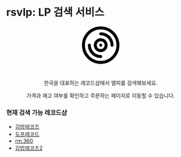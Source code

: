 # rsvlp: LP 검색 서비스

<img src="./src/logo.svg" style="display:block;width:100px;margin:20px auto 40px auto" />
<p style="text-align:center;">한국을 대표하는 레코드샵에서 엘피를 검색해보세요.</p>
<p style="text-align:center;">가격과 재고 여부를 확인하고 주문하는 페이지로 이동할 수 있습니다.</p>

### 현재 검색 가능 레코드샵

- [김밥레코즈](https://gimbabrecords.com/index.html)
- [도프레코드](https://doperecord.com/)
- [rm.360](http://rm360.cafe24.com/index.html)
- [김밥레코즈2](https://gimbabrecords.com2/)
<!-- - [사운즈굿 스토어](https://soundsgood-store.com/)
- [서울바이닐](https://www.seoulvinyl.com/)
- [웰컴레코즈](https://welcomerecords.kr/) -->
